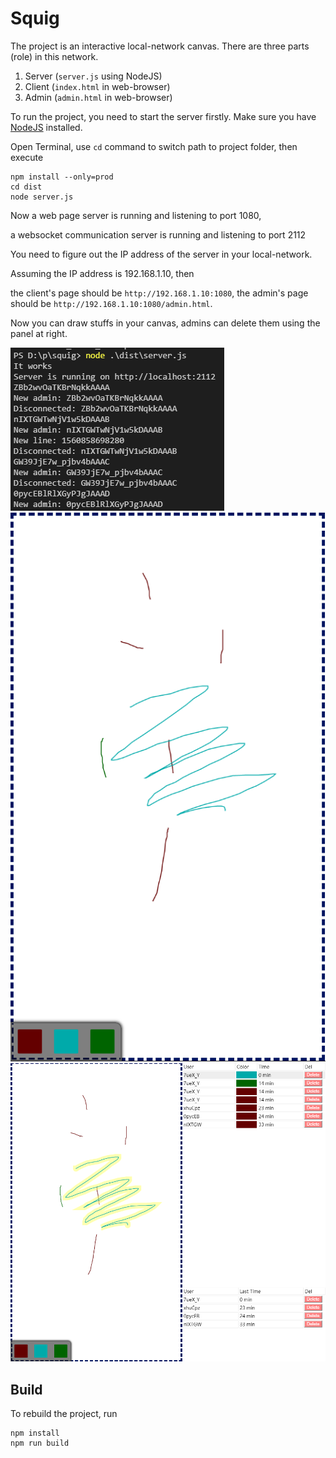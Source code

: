 # Squig
The project is an interactive local-network canvas. There are three parts (role) in this network.

1. Server (`server.js` using NodeJS)
2. Client (`index.html` in web-browser)
3. Admin (`admin.html` in web-browser)

To run the project, you need to start the server firstly. Make sure you have [NodeJS](https://nodejs.org/) installed.

Open Terminal, use `cd` command to switch path to project folder, then execute
```
npm install --only=prod
cd dist
node server.js
```
Now a web page server is running and listening to port 1080,

a websocket communication server is running and listening to port 2112

You need to figure out the IP address of the server in your local-network. 

Assuming the IP address is 192.168.1.10, then

the client's page should be `http://192.168.1.10:1080`,
the admin's page should be `http://192.168.1.10:1080/admin.html`.

Now you can draw stuffs in your canvas, admins can delete them using the panel at right.

![Server](./docs/server.png)
![Client](./docs/client.png)
![Admin](./docs/admin.png)

## Build
To rebuild the project, run
```
npm install
npm run build
```